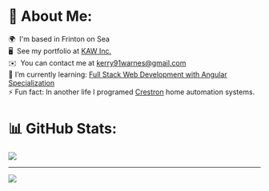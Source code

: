 # 💫 About Me:
🌍  I'm based in Frinton on Sea 
<br>🖥️  See my portfolio at [KAW Inc.](http://kaw-portfolio.netlify.app/)
<br>✉️  You can contact me at [kerry91warnes@gmail.com](mailto:kerry91warnes@gmail.com) 
<br>🌱 I’m currently learning: [Full Stack Web Development with Angular Specialization](https://www.coursera.org/specializations/full-stack-mobile-app-development) 
<br>⚡ Fun fact: In another life I programed [Crestron](https://www.crestron.com/) home automation systems. 

# 📊 GitHub Stats:
![](https://github-readme-stats.vercel.app/api/top-langs/?username=kerry91&theme=dracula&hide_border=true&include_all_commits=false&count_private=false&layout=compact)

---
[![](https://visitcount.itsvg.in/api?id=kerry91&icon=5&color=5)](https://visitcount.itsvg.in)

<!-- Proudly created with GPRM ( https://gprm.itsvg.in ) -->

